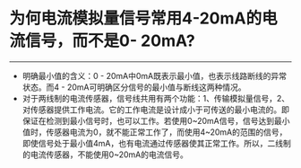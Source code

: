 # 为何电流模拟量信号常用4-20mA的电流信号，而不是0- 20mA?

---

- 明确最小值的含义：0 - 20mA中0mA既表示最小值，也表示线路断线的异常状态。而4 - 20mA可明确区分信号的最小值与断线这两种情况。
- 对于两线制的电流传感器，信号线共用有两个功能：1、传输模拟量信号，2、对传感器提供工作电流。它的工作电流是设计成小于可传送的最小电流的。即保证在检测到最小信号时，也可以工作。若使用0~20mA信号，信号达到最小值时，传感器电流为0，就不能正常工作了，而使用4~20mA的范围的信号，即使信号处于最小值4mA，也有电流通过传感器使其正常工作。所以，二线制的电流传感器，不能使用0~20mA的电流信号。

